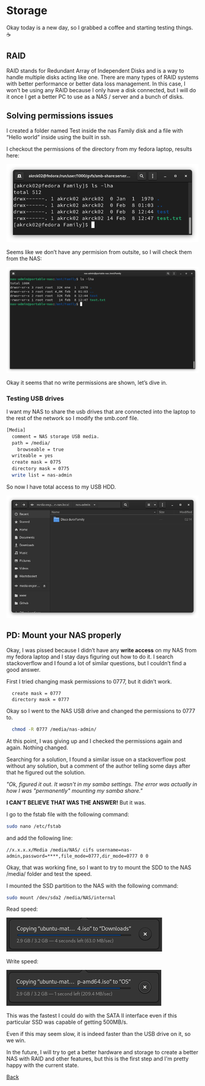 # Storage

Okay today is a new day, so I grabbed a coffee and starting testing things. ☕️

## RAID

RAID stands for Redundant Array of Independent Disks and is a way to handle multiple disks acting like one. There are many types of RAID systems with better performance or better data loss management. In this case, I won’t be using any RAID because I only have a disk connected, but I will do it once I get a better PC to use as a NAS / server and a bunch of disks. 

## Solving permissions issues

I created a folder named Test inside the nas Family disk and a file  with “Hello world” inside using the built in ssh.

I checkout the permissions of the directory from my fedora laptop, results here: 

![permissions](Storage/permissions1.png)

 

Seems like we don’t have any permision from outsite, so I will check them from the NAS:

![permissions](Storage/permissions2.png)

Okay it seems that no write permissions are shown, let’s dive in.

### Testing USB drives

I want my NAS to share the usb drives that are connected into the laptop to the rest of the network so I modify the smb.conf file.

```bash
[Media]
  comment = NAS storage USB media.
  path = /media/
	browseable = true
  writeable = yes
  create mask = 0775
  directory mask = 0775
  write list = nas-admin		
```

So now I have total access to my USB HDD. 

![usb disk](Storage/UsbDisk.png)

## PD: Mount your NAS properly
Okay, I was pissed because I didn’t have any **write access** on my NAS from my fedora laptop and I stay days figuring out how to do it. I search stackoverflow and I found a lot of similar questions, but I couldn’t find a good answer. 

First I tried changing mask permissions to 0777, but it didn’t work.

```text
  create mask = 0777
  directory mask = 0777
```

Okay so I went to the NAS USB drive and changed the permissions to 0777 to.

```bash
  chmod -R 0777 /media/nas-admin/
```

At this point, I was giving up and I checked the permissions again and again. Nothing changed.

Searching for a solution, I found a similar issue on a stackoverflow post without any solution, but a comment of the author telling some days after that he figured out the solution.

*"Ok, figured it out. It wasn't in my samba settings. The error was actually in how I was "permanently" mounting my samba share."*

**I CAN'T BELIEVE THAT WAS THE ANSWER!** But it was.

I go to the fstab file with the following command:

```bash
sudo nano /etc/fstab
```

and add the following line:
```
//x.x.x.x/Media /media/NAS/ cifs username=nas-admin,password=****,file_mode=0777,dir_mode=0777 0 0

```

Okay, that was working fine, so I want to try to mount the SDD to the NAS /media/ folder and test the speed.

I mounted the SSD partition to the NAS with the following command:

```bash
sudo mount /dev/sda2 /media/NAS/internal
```

Read speed:

![read speed](Storage/readSpeed.png)

Write speed:

![write speed](Storage/writeSpeed.png)

This was the fastest I could do with the SATA II interface even if this particular SSD was capable of getting 500MB/s.

Even if this may seem slow, it is indeed faster than the USB drive on it, so we win.

In the future, I will try to get a better hardware and storage to create a better NAS with RAID and other features, but this is the first step and I'm pretty happy with the current state.

[Back](../README.md)
